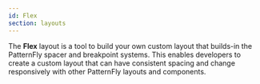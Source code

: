 ```yaml
---
id: Flex
section: layouts
---
```

The **Flex** layout is a tool to build your own custom layout that builds-in the PatternFly spacer and breakpoint systems. This enables developers to create a custom layout that can have consistent spacing and change responsively with other PatternFly layouts and components.
